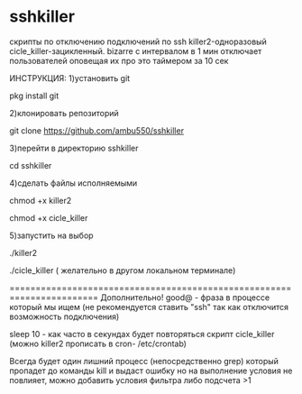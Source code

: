 # sshkiller
скрипты по отключению подключений по ssh killer2-одноразовый cicle_killer-зацикленный.
bizarre c интервалом в 1 мин отключает пользователей оповещая их про это таймером за 10 сек 

ИНСТРУКЦИЯ:
1)установить git

pkg install git

2)клонировать репозиторий 

git clone https://github.com/ambu550/sshkiller

3)перейти в директорию sshkiller

cd sshkiller

4)сделать файлы исполняемыми

chmod +x killer2

chmod +x cicle_killer 

5)запустить на выбор

./killer2

./cicle_killer ( желательно в другом локальном терминале)

=======================================================================
Дополнительно!
good@ - фраза в процессе который мы ищем (не рекомендуется ставить "ssh" так как отключится возможность подключения)

sleep 10 - как часто в секундах будет повторяться скрипт cicle_killer (можно killer2 прописать в cron- /etc/crontab)

Всегда будет один лишний процесс (непосредственно grep) который пропадет до команды kill и выдаст ошибку но на выполнение условия не повлияет, можно добавить условия фильтра либо подсчета >1
